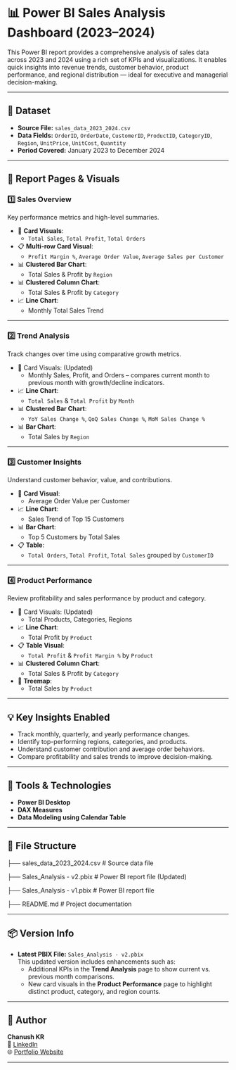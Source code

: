 # 📊 Power BI Sales Analysis Dashboard (2023–2024)

This Power BI report provides a comprehensive analysis of sales data across 2023 and 2024 using a rich set of KPIs and visualizations. It enables quick insights into revenue trends, customer behavior, product performance, and regional distribution — ideal for executive and managerial decision-making.

---

## 📁 Dataset

- **Source File:** `sales_data_2023_2024.csv`
- **Data Fields:** `OrderID`, `OrderDate`, `CustomerID`, `ProductID`, `CategoryID`, `Region`, `UnitPrice`, `UnitCost`, `Quantity`
- **Period Covered:** January 2023 to December 2024

---

## 📑 Report Pages & Visuals

### 1️⃣ **Sales Overview**
Key performance metrics and high-level summaries.

- 🧾 **Card Visuals**:  
  - `Total Sales`, `Total Profit`, `Total Orders`
- 📋 **Multi-row Card Visual**:  
  - `Profit Margin %`, `Average Order Value`, `Average Sales per Customer`
- 📊 **Clustered Bar Chart**:  
  - Total Sales & Profit by `Region`
- 📊 **Clustered Column Chart**:  
  - Total Sales & Profit by `Category`
- 📈 **Line Chart**:  
  - Monthly Total Sales Trend

---

### 2️⃣ **Trend Analysis**
Track changes over time using comparative growth metrics.

- 🧾 Card Visuals:  (Updated)
  - Monthly Sales, Profit, and Orders – compares current month to previous month with growth/decline indicators.
- 📈 **Line Chart**:  
  - `Total Sales` & `Total Profit` by `Month`
- 📊 **Clustered Bar Chart**:  
  - `YoY Sales Change %`, `QoQ Sales Change %`, `MoM Sales Change %`
- 📊 **Bar Chart**:  
  - Total Sales by `Region`

---

### 3️⃣ **Customer Insights**
Understand customer behavior, value, and contributions.

- 🧾 **Card Visual**:  
  - Average Order Value per Customer
- 📈 **Line Chart**:  
  - Sales Trend of Top 15 Customers
- 📊 **Bar Chart**:  
  - Top 5 Customers by Total Sales
- 📋 **Table**:  
  - `Total Orders`, `Total Profit`, `Total Sales` grouped by `CustomerID`

---

### 4️⃣ **Product Performance**
Review profitability and sales performance by product and category.

- 🧾 Card Visuals:  (Updated)
  - Total Products, Categories, Regions
- 📈 **Line Chart**:  
  - Total Profit by `Product`
- 📋 **Table Visual**:  
  - `Total Profit` & `Profit Margin %` by `Product`
- 📊 **Clustered Column Chart**:  
  - Total Sales & Profit by `Category`
- 🧩 **Treemap**:  
  - Total Sales by `Product`

---

## 💡 Key Insights Enabled

- Track monthly, quarterly, and yearly performance changes.
- Identify top-performing regions, categories, and products.
- Understand customer contribution and average order behaviors.
- Compare profitability and sales trends to improve decision-making.

---

## 📌 Tools & Technologies

- **Power BI Desktop**
- **DAX Measures**
- **Data Modeling using Calendar Table**

---

## 📎 File Structure

├── sales_data_2023_2024.csv # Source data file

├── Sales_Analysis - v2.pbix # Power BI report file    (Updated)

├── Sales_Analysis - v1.pbix # Power BI report file

├── README.md # Project documentation


---

## 📦 Version Info

- **Latest PBIX File:** `Sales_Analysis - v2.pbix`  
This updated version includes enhancements such as:
  - Additional KPIs in the **Trend Analysis** page to show current vs. previous month comparisons.
  - New card visuals in the **Product Performance** page to highlight distinct product, category, and region counts.

---

## 👤 Author

**Chanush KR**  
🔗 [LinkedIn](https://www.linkedin.com/in/chanush-kr)  
🌐 [Portfolio Website](https://sites.google.com/view/chanushkr/home)

---

